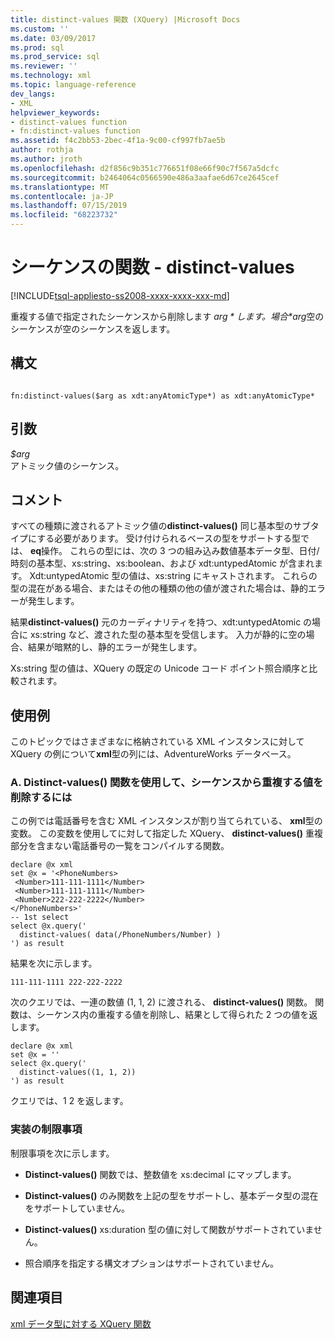```yaml
---
title: distinct-values 関数 (XQuery) |Microsoft Docs
ms.custom: ''
ms.date: 03/09/2017
ms.prod: sql
ms.prod_service: sql
ms.reviewer: ''
ms.technology: xml
ms.topic: language-reference
dev_langs:
- XML
helpviewer_keywords:
- distinct-values function
- fn:distinct-values function
ms.assetid: f4c2bb53-2bec-4f1a-9c00-cf997fb7ae5b
author: rothja
ms.author: jroth
ms.openlocfilehash: d2f856c9b351c776651f08e66f90c7f567a5dcfc
ms.sourcegitcommit: b2464064c0566590e486a3aafae6d67ce2645cef
ms.translationtype: MT
ms.contentlocale: ja-JP
ms.lasthandoff: 07/15/2019
ms.locfileid: "68223732"
---
```

# <a name="functions-on-sequences---distinct-values"></a>シーケンスの関数 - distinct-values
[!INCLUDE[tsql-appliesto-ss2008-xxxx-xxxx-xxx-md](../includes/tsql-appliesto-ss2008-xxxx-xxxx-xxx-md.md)]

  重複する値で指定されたシーケンスから削除します *$arg*します。 場合 *$arg*空のシーケンスが空のシーケンスを返します。  
  
## <a name="syntax"></a>構文  
  
```  
  
fn:distinct-values($arg as xdt:anyAtomicType*) as xdt:anyAtomicType*  
```  
  
## <a name="arguments"></a>引数  
 *$arg*  
 アトミック値のシーケンス。  
  
## <a name="remarks"></a>コメント  
 すべての種類に渡されるアトミック値の**distinct-values()** 同じ基本型のサブタイプにする必要があります。 受け付けられるベースの型をサポートする型では、 **eq**操作。 これらの型には、次の 3 つの組み込み数値基本データ型、日付/時刻の基本型、xs:string、xs:boolean、および xdt:untypedAtomic が含まれます。 Xdt:untypedAtomic 型の値は、xs:string にキャストされます。 これらの型の混在がある場合、またはその他の種類の他の値が渡された場合は、静的エラーが発生します。  
  
 結果**distinct-values()** 元のカーディナリティを持つ、xdt:untypedAtomic の場合に xs:string など、渡された型の基本型を受信します。 入力が静的に空の場合、結果が暗黙的し、静的エラーが発生します。  
  
 Xs:string 型の値は、XQuery の既定の Unicode コード ポイント照合順序と比較されます。  
  
## <a name="examples"></a>使用例  
 このトピックではさまざまなに格納されている XML インスタンスに対して XQuery の例について**xml**型の列には、AdventureWorks データベース。  
  
### <a name="a-using-the-distinct-values-function-to-remove-duplicate-values-from-the-sequence"></a>A. Distinct-values() 関数を使用して、シーケンスから重複する値を削除するには  
 この例では電話番号を含む XML インスタンスが割り当てられている、 **xml**型の変数。 この変数を使用してに対して指定した XQuery、 **distinct-values()** 重複部分を含まない電話番号の一覧をコンパイルする関数。  
  
```  
declare @x xml  
set @x = '<PhoneNumbers>  
 <Number>111-111-1111</Number>  
 <Number>111-111-1111</Number>  
 <Number>222-222-2222</Number>  
</PhoneNumbers>'  
-- 1st select  
select @x.query('  
  distinct-values( data(/PhoneNumbers/Number) )  
') as result  
```  
  
 結果を次に示します。  
  
```  
111-111-1111 222-222-2222    
```  
  
 次のクエリでは、一連の数値 (1, 1, 2) に渡される、 **distinct-values()** 関数。 関数は、シーケンス内の重複する値を削除し、結果として得られた 2 つの値を返します。  
  
```  
declare @x xml  
set @x = ''  
select @x.query('  
  distinct-values((1, 1, 2))  
') as result  
```  
  
 クエリでは、1 2 を返します。  
  
### <a name="implementation-limitations"></a>実装の制限事項  
 制限事項を次に示します。  
  
-   **Distinct-values()** 関数では、整数値を xs:decimal にマップします。  
  
-   **Distinct-values()** のみ関数を上記の型をサポートし、基本データ型の混在をサポートしていません。  
  
-   **Distinct-values()** xs:duration 型の値に対して関数がサポートされていません。  
  
-   照合順序を指定する構文オプションはサポートされていません。  
  
## <a name="see-also"></a>関連項目  
 [xml データ型に対する XQuery 関数](../xquery/xquery-functions-against-the-xml-data-type.md)  
  
  
